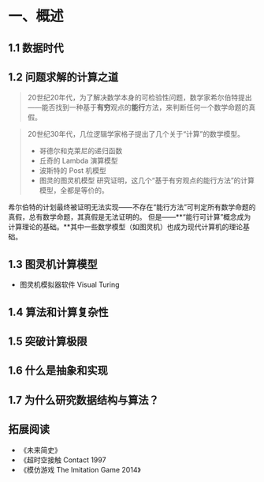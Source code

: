 # 一、概述

## 1.1 数据时代
## 1.2 问题求解的计算之道
> 20世纪20年代，为了解决数学本身的可检验性问题，数学家希尔伯特提出——能否找到一种基于**有穷**观点的**能行**方法，来判断任何一个数学命题的真假。

> 20世纪30年代，几位逻辑学家格子提出了几个关于“计算”的数学模型。
>  - 哥德尔和克莱尼的递归函数
>  - 丘奇的 Lambda 演算模型
>  - 波斯特的 Post 机模型
>  - 图灵的图灵机模型
> 研究证明，这几个“基于有穷观点的能行方法”的计算模型，全都是等价的。

希尔伯特的计划最终被证明无法实现——不存在“能行方法”可判定所有数学命题的真假，总有数学命题，其真假是无法证明的。
但是——**“能行可计算”概念成为计算理论的基础。**其中一些数学模型（如图灵机）也成为现代计算机的理论基础。
## 1.3 图灵机计算模型

- 图灵机模拟器软件 Visual Turing

## 1.4 算法和计算复杂性

## 1.5 突破计算极限

## 1.6 什么是抽象和实现

## 1.7 为什么研究数据结构与算法？

## 拓展阅读

- 《未来简史》
- 《超时空接触 Contact 1997
- 《模仿游戏 The Imitation Game 2014》